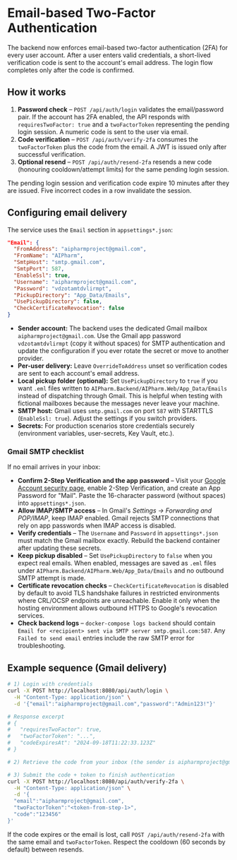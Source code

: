 # Email-based Two-Factor Authentication

The backend now enforces email-based two-factor authentication (2FA) for every user account. After a user enters valid credentials, a short-lived verification code is sent to the account's email address. The login flow completes only after the code is confirmed.

## How it works

1. **Password check** – `POST /api/auth/login` validates the email/password pair. If the account has 2FA enabled, the API responds with `requiresTwoFactor: true` and a `twoFactorToken` representing the pending login session. A numeric code is sent to the user via email.
2. **Code verification** – `POST /api/auth/verify-2fa` consumes the `twoFactorToken` plus the code from the email. A JWT is issued only after successful verification.
3. **Optional resend** – `POST /api/auth/resend-2fa` resends a new code (honouring cooldown/attempt limits) for the same pending login session.

The pending login session and verification code expire 10 minutes after they are issued. Five incorrect codes in a row invalidate the session.

## Configuring email delivery

The service uses the `Email` section in `appsettings*.json`:

```json
"Email": {
  "FromAddress": "aipharmproject@gmail.com",
  "FromName": "AIPharm",
  "SmtpHost": "smtp.gmail.com",
  "SmtpPort": 587,
  "EnableSsl": true,
  "Username": "aipharmproject@gmail.com",
  "Password": "vdzotamtdvlirmpt",
  "PickupDirectory": "App_Data/Emails",
  "UsePickupDirectory": false,
  "CheckCertificateRevocation": false
}
```

- **Sender account:** The backend uses the dedicated Gmail mailbox `aipharmproject@gmail.com`. Use the Gmail app password `vdzotamtdvlirmpt` (copy it without spaces) for SMTP authentication and update the configuration if you ever rotate the secret or move to another provider.
- **Per-user delivery:** Leave `OverrideToAddress` unset so verification codes are sent to each account's email address.
- **Local pickup folder (optional):** Set `UsePickupDirectory` to `true` if you want `.eml` files written to `AIPharm.Backend/AIPharm.Web/App_Data/Emails` instead of dispatching through Gmail. This is helpful when testing with fictional mailboxes because the messages never leave your machine.
- **SMTP host:** Gmail uses `smtp.gmail.com` on port `587` with STARTTLS (`EnableSsl: true`). Adjust the settings if you switch providers.
- **Secrets:** For production scenarios store credentials securely (environment variables, user-secrets, Key Vault, etc.).

### Gmail SMTP checklist

If no email arrives in your inbox:

- **Confirm 2-Step Verification and the app password** – Visit your [Google Account security page](https://myaccount.google.com/security), enable 2-Step Verification, and create an App Password for "Mail". Paste the 16-character password (without spaces) into `appsettings*.json`.
- **Allow IMAP/SMTP access** – In Gmail's *Settings → Forwarding and POP/IMAP*, keep IMAP enabled. Gmail rejects SMTP connections that rely on app passwords when IMAP access is disabled.
- **Verify credentials** – The `Username` and `Password` in `appsettings*.json` must match the Gmail mailbox exactly. Rebuild the backend container after updating these secrets.
- **Keep pickup disabled** – Set `UsePickupDirectory` to `false` when you expect real emails. When enabled, messages are saved as `.eml` files under `AIPharm.Backend/AIPharm.Web/App_Data/Emails` and no outbound SMTP attempt is made.
- **Certificate revocation checks** – `CheckCertificateRevocation` is disabled by default to avoid TLS handshake failures in restricted environments where CRL/OCSP endpoints are unreachable. Enable it only when the hosting environment allows outbound HTTPS to Google's revocation services.
- **Check backend logs** – `docker-compose logs backend` should contain `Email for <recipient> sent via SMTP server smtp.gmail.com:587`. Any `Failed to send email` entries include the raw SMTP error for troubleshooting.

## Example sequence (Gmail delivery)

```bash
# 1) Login with credentials
curl -X POST http://localhost:8080/api/auth/login \
  -H "Content-Type: application/json" \
  -d '{"email":"aipharmproject@gmail.com","password":"Admin123!"}'

# Response excerpt
# {
#   "requiresTwoFactor": true,
#   "twoFactorToken": "...",
#   "codeExpiresAt": "2024-09-18T11:22:33.123Z"
# }

# 2) Retrieve the code from your inbox (the sender is aipharmproject@gmail.com). If you enabled the pickup directory, the `.eml` file is stored under AIPharm.Backend/AIPharm.Web/App_Data/Emails instead of being sent.

# 3) Submit the code + token to finish authentication
curl -X POST http://localhost:8080/api/auth/verify-2fa \
  -H "Content-Type: application/json" \
  -d '{
  "email":"aipharmproject@gmail.com",
  "twoFactorToken":"<token-from-step-1>",
  "code":"123456"
}'
```

If the code expires or the email is lost, call `POST /api/auth/resend-2fa` with the same email and `twoFactorToken`. Respect the cooldown (60 seconds by default) between resends.
